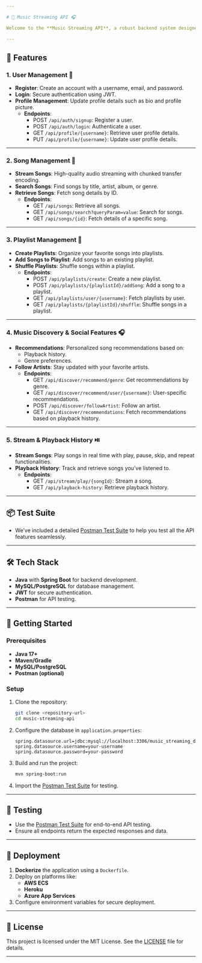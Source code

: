 ```yaml
---

# 🎵 Music Streaming API 🎧

Welcome to the **Music Streaming API**, a robust backend system designed for a seamless music streaming experience. This API empowers users to **search**, **stream**, **create playlists**, and discover **new music**, complete with personalized recommendations and playback history.

---
```


## 🚀 Features

### 1. **User Management** 👤
- **Register**: Create an account with a username, email, and password.
- **Login**: Secure authentication using JWT.
- **Profile Management**: Update profile details such as bio and profile picture.
  - **Endpoints**:
    - POST `/api/auth/signup`: Register a user.
    - POST `/api/auth/login`: Authenticate a user.
    - GET `/api/profile/{username}`: Retrieve user profile details.
    - PUT `/api/profile/{username}`: Update user profile details.

---

### 2. **Song Management** 🎼
- **Stream Songs**: High-quality audio streaming with chunked transfer encoding.
- **Search Songs**: Find songs by title, artist, album, or genre.
- **Retrieve Songs**: Fetch song details by ID.
  - **Endpoints**:
    - GET `/api/songs`: Retrieve all songs.
    - GET `/api/songs/search?queryParam=value`: Search for songs.
    - GET `/api/songs/{id}`: Fetch details of a specific song.

---

### 3. **Playlist Management** 🎵
- **Create Playlists**: Organize your favorite songs into playlists.
- **Add Songs to Playlist**: Add songs to an existing playlist.
- **Shuffle Playlists**: Shuffle songs within a playlist.
  - **Endpoints**:
    - POST `/api/playlists/create`: Create a new playlist.
    - POST `/api/playlists/{playlistId}/addSong`: Add a song to a playlist.
    - GET `/api/playlists/user/{username}`: Fetch playlists by user.
    - GET `/api/playlists/{playlistId}/shuffle`: Shuffle songs in a playlist.

---

### 4. **Music Discovery & Social Features** 🎧
- **Recommendations**: Personalized song recommendations based on:
  - Playback history.
  - Genre preferences.
- **Follow Artists**: Stay updated with your favorite artists.
  - **Endpoints**:
    - GET `/api/discover/recommend/genre`: Get recommendations by genre.
    - GET `/api/discover/recommend/user/{username}`: User-specific recommendations.
    - POST `/api/discover/followArtist`: Follow an artist.
    - GET `/api/discover/recommendations`: Fetch recommendations based on playback history.

---

### 5. **Stream & Playback History** ⏯️
- **Stream Songs**: Play songs in real time with play, pause, skip, and repeat functionalities.
- **Playback History**: Track and retrieve songs you’ve listened to.
  - **Endpoints**:
    - GET `/api/stream/play/{songId}`: Stream a song.
    - GET `/api/playback-history`: Retrieve playback history.

---

## 📦 Test Suite
- We’ve included a detailed [Postman Test Suite](https://documenter.getpostman.com/view/37944914/2sAYBaBA96) to help you test all the API features seamlessly.

---

## 🛠️ Tech Stack
- **Java** with **Spring Boot** for backend development.
- **MySQL/PostgreSQL** for database management.
- **JWT** for secure authentication.
- **Postman** for API testing.

---

## 🎯 Getting Started

### Prerequisites
- **Java 17+**
- **Maven/Gradle**
- **MySQL/PostgreSQL**
- **Postman (optional)**

### Setup
1. Clone the repository:
   ```bash
   git clone <repository-url>
   cd music-streaming-api
   ```

2. Configure the database in `application.properties`:
   ```properties
   spring.datasource.url=jdbc:mysql://localhost:3306/music_streaming_db
   spring.datasource.username=your-username
   spring.datasource.password=your-password
   ```

3. Build and run the project:
   ```bash
   mvn spring-boot:run
   ```

4. Import the [Postman Test Suite](test/MusicStreamingAPITestSuite🎧.postman_collection.json) for testing.

---

## 🧪 Testing
- Use the [Postman Test Suite](test/MusicStreamingAPITestSuite🎧.postman_collection.json) for end-to-end API testing.
- Ensure all endpoints return the expected responses and data.

---

## 🚀 Deployment
1. **Dockerize** the application using a `Dockerfile`.
2. Deploy on platforms like:
   - **AWS ECS**
   - **Heroku**
   - **Azure App Services**
3. Configure environment variables for secure deployment.

---

## 📝 License
This project is licensed under the MIT License. See the [LICENSE](LICENSE) file for details.

---
